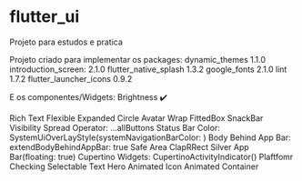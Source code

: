 # flutter_ui

Projeto para estudos e pratica

Projeto criado para implementar os packages:
dynamic_themes 1.1.0
introduction_screen: 2.1.0
flutter_native_splash 1.3.2
google_fonts 2.1.0
lint 1.7.2
flutter_launcher_icons 0.9.2

E os componentes/Widgets:
Brightness ✔️

Rich Text
Flexible
Expanded
Circle Avatar
Wrap
FittedBox
SnackBar
Visibility
Spread Operator: ...allButtons
Status Bar Color: SystemUiOverLayStyle(systemNavigationBarColor: )
Body Behind App Bar: extendBodyBehindAppBar: true
Safe Area
ClapRRect
Silver App Bar(floating: true)
Cupertino Widgets: CupertinoActivityIndicator()
Plaftfomr Checking
Selectable Text
Hero
Animated Icon
Animated Container
